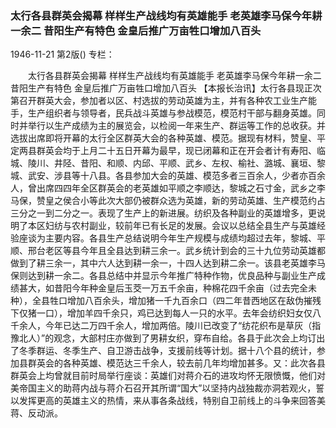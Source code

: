 ### 太行各县群英会揭幕  样样生产战线均有英雄能手  老英雄李马保今年耕一余二  昔阳生产有特色  金皇后推广万亩牲口增加八百头

1946-11-21
第2版()
专栏：

　　太行各县群英会揭幕
    样样生产战线均有英雄能手
    老英雄李马保今年耕一余二
    昔阳生产有特色
    金皇后推广万亩牲口增加八百头
    【本报长治讯】太行各县现正次第召开群英大会，参加者以区、村选拔的劳动英雄为主，并有各种农工业生产能手，生产组织者与领导者，民兵战斗英雄与参战模范，模范村干部与翻身英雄。同时并举行以生产成绩为主的展览会，以检阅一年来生产、群运等工作的总收获。并选拔出席即将开幕的太行全区群英大会的各种英雄、模范。据现有材料，赞皇、平定两县群英会均于上月二十五日开幕为最早，现已闭幕和正在开会者计有寿阳、临城、陵川、井陉、昔阳、和顺、内邱、平顺、武乡、左权、榆社、潞城、襄垣、黎城、武安、涉县等十八县。各县参加大会的英雄、模范多者三百余人，少者亦百余人，曾出席四四年全区群英会的老英雄如平顺之李顺达，黎城之石寸金，武乡之李马保，赞皇之侯合小等此次大部仍被群众选为英雄，新的劳动英雄、生产模范约占三分之一到二分之一。表现了生产上的新进展。纺织及各种副业的英雄增多，更说明了本区妇纺与农村副业，较前年已有长足的发展。会议以总结全县生产与英雄经验座谈为主要内容。各县生产总结说明今年生产规模与成绩均超过去年，黎城、平顺、邢台老区等县今年且全县达到耕三余一。武乡统计到会的三十九位劳动英雄都做到了耕三余一，其中六人达到耕一余一，十四人达到耕二余一。该县老英雄李马保则达到耕一余二。各县总结中并显示今年推广特种作物，优良品种与副业生产成绩甚大，如昔阳今年种金皇后玉茭一万五千余亩，种棉花四千余亩（过去完全未种），全县牲口增加八百余头，增加猪一千九百余口（四二年昔西地区在敌伪摧残下仅猪一口），增加羊四千余只，鸡已达到每人一只的水平。去年会纺织妇女仅八千余人，今年已达二万四千余人，增加两倍。陵川已改变了“纺花织布是草灰（指豫北人）”的观念，大部村庄亦做到了男耕女织，穿布自给。各县于此次会上均订出了冬季群运、冬季生产、自卫游击战争，支援前线等计划。据十八个县的统计，参加县群英会的各种英雄、模范达三千余人，较去前几年均增加甚多。又：此次各县群英会上均曾就目前时局举行座谈：英雄们对蒋介石的进攻均怀无限愤慨，他们对美帝国主义的助蒋内战与蒋介石召开其所谓“国大”以坚持内战独裁亦洞若观火，誓以发挥更高的英雄主义的热情，来从事各条战线，特别自卫前线上的斗争来回答美蒋、反动派。
